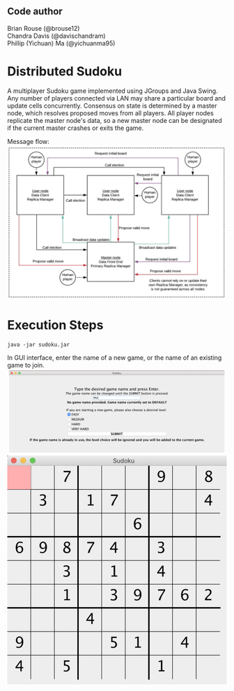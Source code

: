 Code author
-----------
Brian Rouse (@brouse12)  
Chandra Davis (@davischandram)  
Phillip (Yichuan) Ma (@yichuanma95)

# Distributed Sudoku
A multiplayer Sudoku game implemented using JGroups and Java Swing.  Any number of players connected via LAN may share a particular board and update cells concurrently.  Consensus on state is determined by a master node, which resolves proposed moves from all players.  All player nodes replicate the master node's data, so a new master node can be designated if the current master crashes or exits the game.

Message flow:
![Message flow for a Sudoku game instance](./images/message_flow.png)

# Execution Steps
```
java -jar sudoku.jar
```
In GUI interface, enter the name of a new game, or the name of an existing game to join.
![The intro screen](./images/intro_screen.png)
![The game board](./images/game_screen.png)
